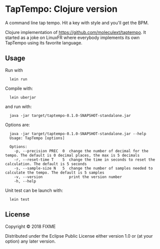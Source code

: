 # TapTempo: Clojure version

A command line tap tempo. Hit a key with style and you'll get the BPM.

Clojure implementation of https://github.com/moleculext/taptempo. It started as a joke on LinuxFR where everybody implements its own TapTempo using its favorite language.

## Usage

Run with

~~~~
  lein run
~~~~

Compile with:

~~~~
  lein uberjar
~~~~

and run with:

~~~~
  java -jar target/taptempo-0.1.0-SNAPSHOT-standalone.jar
~~~~

Options are:

~~~~
  java -jar target/taptempo-0.1.0-SNAPSHOT-standalone.jar --help
  Usage: TapTempo [options]

  Options:
    -p, --precision PREC  0  change the number of decimal for the tempo. The default is 0 decimal places, the max is 5 decimals
    -r, --reset-time T    5  change the time in seconds to reset the calculation. The default is 5 seconds
    -s, --sample-size N   5  change the number of samples needed to calculate the tempo. The default is 5 samples
    -v, --version            print the version number
    -h, --help
~~~~

Unit test can be launch with:

~~~~
  lein test
~~~~

## License

Copyright © 2018 FIXME

Distributed under the Eclipse Public License either version 1.0 or (at
your option) any later version.

